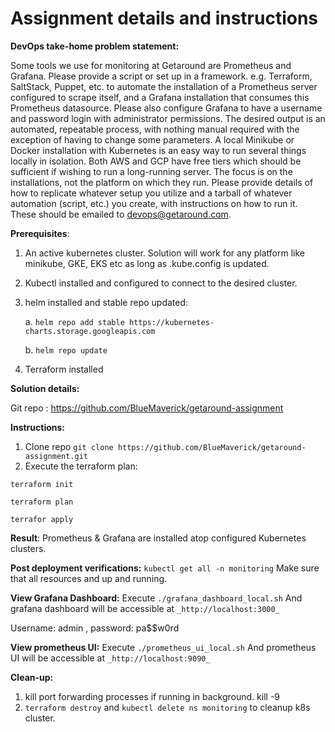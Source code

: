 # Assignment details and instructions

**DevOps take-home problem statement:**

Some tools we use for monitoring at Getaround are Prometheus and Grafana.
Please provide a script or set up in a framework. e.g. Terraform, SaltStack, Puppet, etc. to automate the installation of a Prometheus server configured to scrape itself, and a Grafana installation that consumes this Prometheus datasource.  Please also configure Grafana to have a username and password login with administrator permissions. The desired output is an automated, repeatable process, with nothing manual required with the exception of having to change some parameters.
A local Minikube or Docker installation with Kubernetes is an easy way to run several things locally in isolation.  Both AWS and GCP have free tiers which should be sufficient if wishing to run a long-running server.  The focus is on the installations, not the platform on which they run.
Please provide details of how to replicate whatever setup you utilize and a tarball of whatever automation (script, etc.) you create, with instructions on how to run it. These should be emailed to devops@getaround.com.



**Prerequisites**:

1. An active kubernetes cluster. Solution will work for any platform like minikube, GKE, EKS etc as long as .kube.config is updated.
2. Kubectl installed and configured to connect to the desired cluster. 
3. helm installed and stable repo updated:

    a. `helm repo add stable https://kubernetes-charts.storage.googleapis.com`
    
    b. `helm repo update`
4. Terraform installed




**Solution details:**

Git repo :  https://github.com/BlueMaverick/getaround-assignment




**Instructions:**

1. Clone repo
    `git clone https://github.com/BlueMaverick/getaround-assignment.git`
2. Execute the terraform plan:

`terraform init`

`terraform plan`

`terrafor apply`




**Result**:  Prometheus & Grafana are installed atop configured Kubernetes clusters.

**Post deployment verifications:**
`kubectl get all -n monitoring` Make sure that all resources and up and running.

**View Grafana Dashboard:** Execute `./grafana_dashboard_local.sh` 
And grafana dashboard will be accessible at `_http://localhost:3000_`

Username: admin , password: pa$$w0rd


**View prometheus UI:** Execute `./prometheus_ui_local.sh`
And prometheus UI will be accessible at `_http://localhost:9090_`



**Clean-up:**
1. kill port forwarding processes if running in background. kill -9 <PID>
2. `terraform destroy` and `kubectl delete ns monitoring` to cleanup k8s cluster.